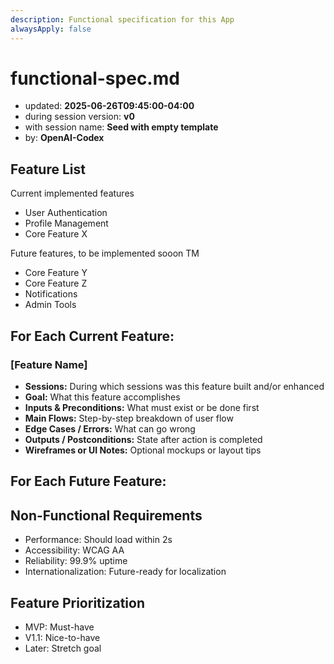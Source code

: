 ```yaml
---
description: Functional specification for this App
alwaysApply: false
---
```


# functional-spec.md
- updated: **2025-06-26T09:45:00-04:00**
- during session version: **v0**
- with session name: **Seed with empty template**
- by: **OpenAI-Codex**

## Feature List
Current implemented features
- User Authentication
- Profile Management
- Core Feature X

Future features, to be implemented sooon TM
- Core Feature Y
- Core Feature Z
- Notifications
- Admin Tools

## For Each Current Feature:

### [Feature Name]
- **Sessions:** During which sessions was this feature built and/or enhanced
- **Goal:** What this feature accomplishes
- **Inputs & Preconditions:** What must exist or be done first
- **Main Flows:** Step-by-step breakdown of user flow
- **Edge Cases / Errors:** What can go wrong
- **Outputs / Postconditions:** State after action is completed
- **Wireframes or UI Notes:** Optional mockups or layout tips

## For Each Future Feature:

## Non-Functional Requirements
- Performance: Should load within 2s
- Accessibility: WCAG AA
- Reliability: 99.9% uptime
- Internationalization: Future-ready for localization

## Feature Prioritization
- MVP: Must-have
- V1.1: Nice-to-have
- Later: Stretch goal
